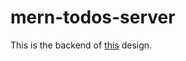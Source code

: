 # mern-todos-server  
This is the backend of [this](https://www.figma.com/file/59rpycdVCH8jmGxKfR1QVF/MERN-TODO_PROJECT?node-id=0%3A1) design.
